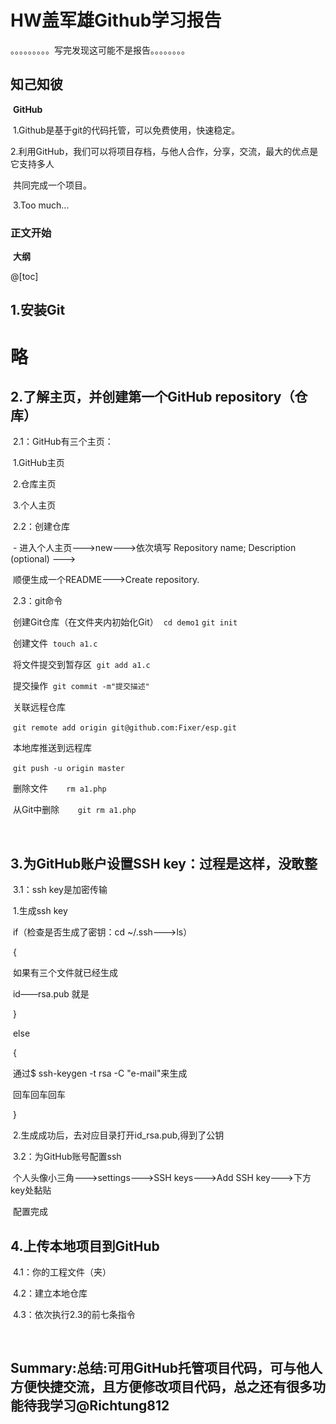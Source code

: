 # HW盖军雄Github学习报告

。。。。。。。。。写完发现这可能不是报告。。。。。。。。

## 知己知彼

​			**GitHub**

​			1.Github是基于git的代码托管，可以免费使用，快速稳定。

​			2.利用GitHub，我们可以将项目存档，与他人合作，分享，交流，最大的优点是它支持多人

​				共同完成一个项目。

​			3.Too much...

### 正文开始

​		**大纲**

@[toc]

## 1.安装Git

# 略

## 2.了解主页，并创建第一个GitHub repository（仓库）

​				2.1：GitHub有三个主页：

​						1.GitHub主页

​						2.仓库主页

​						3.个人主页

​				2.2：创建仓库

​						-   进入个人主页--->new--->依次填写 Repository name; Description (optional) --->

​						  顺便生成一个README--->Create repository.

​				2.3：git命令

​						创建Git仓库（在文件夹内初始化Git）
​						`cd demo1`
​						`git init`

​						创建文件
​						`touch a1.c`

​						将文件提交到暂存区
​						`git add a1.c`

​						提交操作
​						`git commit -m"提交描述"`

​						关联远程仓库

​						`git remote add origin git@github.com:Fixer/esp.git`

​						本地库推送到远程库

​                      `git push -u origin master`

​						删除文件
​						`	rm a1.php`

​						从Git中删除
​						`	git rm a1.php`

​								

## 3.为GitHub账户设置SSH key：过程是这样，没敢整

​				3.1：ssh key是加密传输	

​						1.生成ssh key

​							if（检查是否生成了密钥：cd ~/.ssh--->ls）

​									{  

​										 如果有三个文件就已经生成

​										id——rsa.pub 就是

​									}

​							else

​										{

​											通过$ ssh-keygen -t rsa -C "e-mail"来生成

​											回车回车回车

​										}

​							2.生成成功后，去对应目录打开id_rsa.pub,得到了公钥

​						3.2：为GitHub账号配置ssh

​								个人头像小三角--->settings--->SSH keys--->Add SSH key--->下方key处黏贴

​								配置完成

## 4.上传本地项目到GitHub

​						4.1：你的工程文件（夹）

​						4.2：建立本地仓库

​						4.3：依次执行2.3的前七条指令

​								



## Summary:总结:可用GitHub托管项目代码，可与他人方便快捷交流，且方便修改项目代码，总之还有很多功能待我学习@Richtung812

```

```
